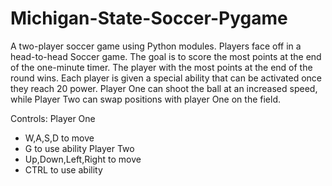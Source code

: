 # Michigan-State-Soccer-Pygame

A two-player soccer game using Python modules. Players face off in a head-to-head Soccer game. The goal is to score the most points at the end of the one-minute timer. The player with the most points at the end of the round wins. 
Each player is given a special ability that can be activated once they reach 20 power. Player One can shoot the ball at an increased speed, while Player Two can swap positions with player One on the field. 

Controls: 
Player One
 - W,A,S,D to move
 - G to use ability
 Player Two
 - Up,Down,Left,Right to move
 - CTRL to use ability
